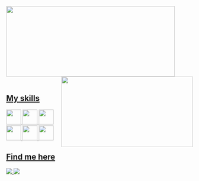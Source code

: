 

<div>
<a href="https://github.com/YuriMateuss">
<img width="455px" height="190px" src="https://github-readme-stats.vercel.app/api?username=YuriMateuss&show_icons=true&theme=dracula&include_all_commits=true&count_private=true"/>  <img width="355px" height="190px" src="https://github-readme-stats.vercel.app/api/top-langs/?username=YuriMateuss&layout=compact&langs_count=7&theme=dracula" align="right"/>
</div>
   
</br>  
  <!-- <img src="https://github.com/iaramonyke/iaramonyke/assets/99852137/d00b91f0-9e99-45f8-9ae7-9ddc206842b4" align="right" width="450px"/> -->
  <h2>My skills</h2>
  
<img src="https://cdn.jsdelivr.net/gh/devicons/devicon/icons/csharp/csharp-original.svg" width="40"/> <img src="https://cdn.jsdelivr.net/gh/devicons/devicon/icons/css3/css3-original.svg" width="40" /> <img src="https://cdn.jsdelivr.net/gh/devicons/devicon/icons/figma/figma-original.svg" width="40"/> <img src="https://cdn.jsdelivr.net/gh/devicons/devicon/icons/html5/html5-original.svg" width="40"/> <img src="https://cdn.jsdelivr.net/gh/devicons/devicon/icons/javascript/javascript-original.svg" width="40"/> <img src="https://cdn.jsdelivr.net/gh/devicons/devicon/icons/visualstudio/visualstudio-plain.svg" width="40"/>
  
<h2>Find me here</h2>

<div>
<a href = "mailto:x.yurimateus000@gmail.com"><img src="https://img.shields.io/badge/-Gmail-%23333?style=for-the-badge&logo=gmail&logoColor=white" target="_blank"</a>
<a href="https://instagram.com/mateusyurii" target="_blank"><img src="https://img.shields.io/badge/-Instagram-%23E4405F?style=for-the-badge&logo=instagram&logoColor=white" target="_blank"></a> 
</div>




